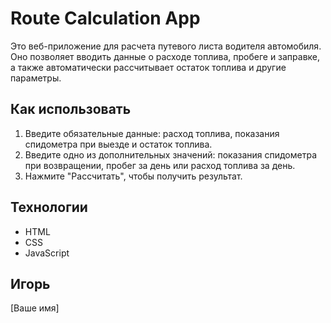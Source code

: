 # Route Calculation App

Это веб-приложение для расчета путевого листа водителя автомобиля. Оно позволяет вводить данные о расходе топлива, пробеге и заправке, а также автоматически рассчитывает остаток топлива и другие параметры.

## Как использовать
1. Введите обязательные данные: расход топлива, показания спидометра при выезде и остаток топлива.
2. Введите одно из дополнительных значений: показания спидометра при возвращении, пробег за день или расход топлива за день.
3. Нажмите "Рассчитать", чтобы получить результат.

## Технологии
- HTML
- CSS
- JavaScript

## Игорь
[Ваше имя]
